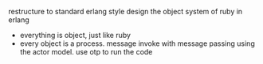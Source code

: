 restructure to standard erlang style
design the object system of ruby in erlang
- everything is object, just like ruby
- every object is a process. message invoke with message passing using the actor model.
use otp to run the code
